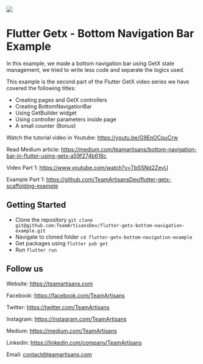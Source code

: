 ![](https://i.postimg.cc/d1bp9zpL/part-2.png)

# Flutter Getx - Bottom Navigation Bar Example

In this example, we made a bottom navigation bar using GetX state management, we tried to write less code and separate the logics used.

This example is the second part of the Flutter GetX video series we have covered the following titles:

- Creating pages and GetX controllers
- Creating BottomNavigationBar
- Using GetBuilder widget
- Using controller parameters inside page
- A small counter (Bonus)

Watch the tutorial video in Youtube: https://youtu.be/G9EnOCpuCrw

Read Medium article: https://medium.com/teamartisans/bottom-navigation-bar-in-flutter-using-getx-a59f274b616c


Video Part 1: https://www.youtube.com/watch?v=TbSSNd2ZevU

Example Part 1: https://github.com/TeamArtisansDev/flutter-getx-scaffolding-example


## Getting Started

- Clone the repository `git clone git@github.com:TeamArtisansDev/flutter-getx-bottom-navigation-example.git`
- Navigate to cloned folder `cd flutter-getx-bottom-navigation-example`
- Get packages using `flutter pub get`
- Run `flutter run`

## Follow us

Website: https://teamartisans.com

Facebook: https://facebook.com/TeamArtisans

Twitter: https://twitter.com/TeamArtisans

Instagram: https://instagram.com/TeamArtisans

Medium: https://medium.com/TeamArtisans

Linkedin: https://linkedin.com/company/TeamArtisans

Email: contact@teamartisans.com
